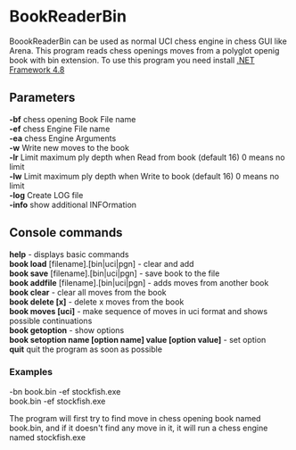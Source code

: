 # BookReaderBin
BoookReaderBin can be used as normal UCI chess engine in chess GUI like Arena.
This program reads chess openings moves from a polyglot openig book with bin extension.
To use this program you need install  <a href="https://dotnet.microsoft.com/download/dotnet-framework/net48">.NET Framework 4.8</a>

## Parameters

**-bf** chess opening Book File name<br/>
**-ef** chess Engine File name<br/>
**-ea** chess Engine Arguments<br/>
**-w** Write new moves to the book<br/>
**-lr** Limit maximum ply depth when Read from book (default 16) 0 means no limit<br/>
**-lw** Limit maximum ply depth when Write to book (default 16) 0 means no limit<br/>
**-log** Create LOG file<br/>
**-info** show additional INFOrmation<br/>

## Console commands

**help** - displays basic commands<br/>
**book load** [filename].[bin|uci|pgn] - clear and add<br/>
**book save** [filename].[bin|uci|pgn] - save book to the file<br/>
**book addfile** [filename].[bin|uci|pgn] - adds moves from another book<br/>
**book clear** - clear all moves from the book<br/>
**book delete [x]** - delete x moves from the book<br/>
**book moves [uci]** - make sequence of moves in uci format and shows possible continuations<br/>
**book getoption** - show options<br/>
**book setoption name [option name] value [option value]** - set option<br/>
**quit** quit the program as soon as possible

### Examples

-bn book.bin -ef stockfish.exe<br/>
book.bin -ef stockfish.exe

The program will first try to find move in chess opening book named book.bin, and if it doesn't find any move in it, it will run a chess engine named stockfish.exe 


